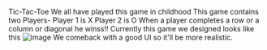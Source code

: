 Tic-Tac-Toe
We all have played this game in childhood
This game contains two Players- Player 1 is X Player 2 is O
When a player completes a row or a column or diagonal he winss!!
Currently this game we designed looks like this 
![image](https://github.com/user-attachments/assets/9cbcb85b-b6ec-4f4c-b5b9-a96d82758f1c)
We comeback with a good UI so it'll be more realistic.
